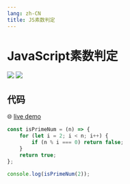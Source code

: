 ```yaml
---
lang: zh-CN
title: JS素数判定
---
```


# JavaScript素数判定

![](https://img.shields.io/badge/-Typescript-9ca3af.svg?logo=typescript&style=popout-square)  ![](https://img.shields.io/badge/-Javascript-9ca3af.svg?logo=javascript&style=popout-square)



## 代码

🌐 [live demo](https://codepen.io/kensoz/pen/zYjQJOY)

```js
const isPrimeNum = (n) => {
	for (let i = 2; i < n; i++) {
		if (n % i === 0) return false;
	}
	return true;
};

console.log(isPrimeNum(2));
```

